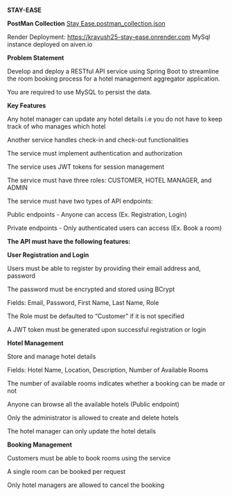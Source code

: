 **STAY-EASE**

**PostMan Collection**
[Stay Ease.postman_collection.json](https://github.com/mrstrange47/Krayush25_Stay_Ease/files/14963509/Stay.Ease.postman_collection.json)

Render Deployment: https://krayush25-stay-ease.onrender.com
MySql instance deployed on aiven.io


**Problem Statement**

Develop and deploy a RESTful API service using Spring Boot to streamline the room booking process for a hotel management aggregator application. 

You are required to use MySQL to persist the data.

**Key Features**

Any hotel manager can update any hotel details i.e you do not have to keep track of who manages which hotel

Another service handles check-in and check-out functionalities

The service must implement authentication and authorization

The service uses JWT tokens for session management

The service must have three roles: CUSTOMER, HOTEL MANAGER, and ADMIN

The service must have two types of API endpoints:

Public endpoints - Anyone can access (Ex. Registration, Login)

Private endpoints - Only authenticated users can access (Ex. Book a room)

**The API must have the following features:**

**User Registration and Login**

Users must be able to register by providing their email address and, password

The password must be encrypted and stored using BCrypt

Fields: Email, Password, First Name, Last Name, Role

The Role must be defaulted to “Customer” if it is not specified

A JWT token must be generated upon successful registration or login

**Hotel Management**

Store and manage hotel details

Fields: Hotel Name, Location, Description, Number of Available Rooms

The number of available rooms indicates whether a booking can be made or not

Anyone can browse all the available hotels (Public endpoint)

Only the administrator is allowed to create and delete hotels

The hotel manager can only update the hotel details

**Booking Management**

Customers must be able to book rooms using the service

A single room can be booked per request

Only hotel managers are allowed to cancel the booking

